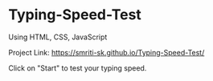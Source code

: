 # Typing-Speed-Test
Using HTML, CSS, JavaScript

Project Link:
https://smriti-sk.github.io/Typing-Speed-Test/

Click on "Start" to test your typing speed.
